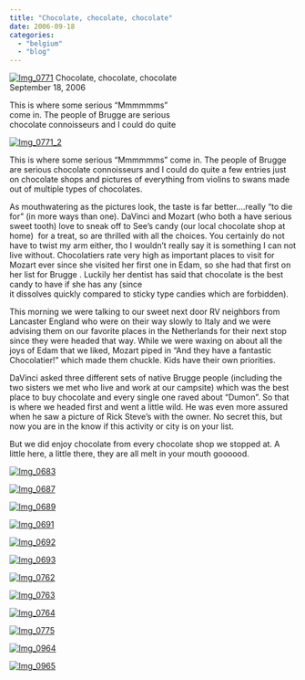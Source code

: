 ```yaml
---
title: "Chocolate, chocolate, chocolate"
date: 2006-09-18
categories: 
  - "belgium"
  - "blog"
---
```


 [![Img_0771](http://soultravelers3new.local/images/2008/04/30/img_0771.png "Img_0771")](https://pub-ac94b3f306b24c0dba4238943c97f2e1.r2.dev/photos/uncategorized/2008/04/30/img_0771.png) Chocolate, chocolate, chocolate  
September 18, 2006

This is where some serious “Mmmmmms”  
come in. The people of Brugge are serious  
chocolate connoisseurs and I could do quite

<!--more-->

[![Img_0771_2](http://soultravelers3new.local/images/2008/04/30/img_0771_2.png "Img_0771_2")](https://pub-ac94b3f306b24c0dba4238943c97f2e1.r2.dev/photos/uncategorized/2008/04/30/img_0771_2.png)

This is where some serious “Mmmmmms” come in. The people of Brugge are serious chocolate connoisseurs and I could do quite a few entries just on chocolate shops and pictures of everything from violins to swans made out of multiple types of chocolates.

As mouthwatering as the pictures look, the taste is far better....really “to die for” (in more ways than one). DaVinci and Mozart (who both a have serious sweet tooth) love to sneak off to See’s candy (our local chocolate shop at home)  for a treat, so are thrilled with all the choices. You certainly do not have to twist my arm either, tho I wouldn’t really say it is something I can not live without. Chocolatiers rate very high as important places to visit for Mozart ever since she visited her first one in Edam, so she had that first on her list for Brugge . Luckily her dentist has said that chocolate is the best candy to have if she has any (since  
it dissolves quickly compared to sticky type candies which are forbidden).

This morning we were talking to our sweet next door RV neighbors from Lancaster England who were on their way slowly to Italy and we were advising them on our favorite places in the Netherlands for their next stop since they were headed that way. While we were waxing on about all the joys of Edam that we liked, Mozart piped in “And they have a fantastic Chocolatier!” which made them chuckle. Kids have their own priorities.

DaVinci asked three different sets of native Brugge people (including the two sisters we met who live and work at our campsite) which was the best place to buy chocolate and every single one raved about “Dumon”. So that is where we headed first and went a little wild. He was even more assured when he saw a picture of Rick Steve’s with the owner. No secret this, but now you are in the know if this activity or city is on your list.

But we did enjoy chocolate from every chocolate shop we stopped at. A  little here, a little there, they are all melt in your mouth goooood.

[![Img_0683](http://soultravelers3new.local/images/2008/04/30/img_0683.png "Img_0683")](https://pub-ac94b3f306b24c0dba4238943c97f2e1.r2.dev/photos/uncategorized/2008/04/30/img_0683.png)

[![Img_0687](http://soultravelers3new.local/images/2008/04/30/img_0687.png "Img_0687")](https://pub-ac94b3f306b24c0dba4238943c97f2e1.r2.dev/photos/uncategorized/2008/04/30/img_0687.png)

[![Img_0689](http://soultravelers3new.local/images/2008/04/30/img_0689.png "Img_0689")](https://pub-ac94b3f306b24c0dba4238943c97f2e1.r2.dev/photos/uncategorized/2008/04/30/img_0689.png)

[![Img_0691](http://soultravelers3new.local/images/2008/04/30/img_0691.png "Img_0691")](https://pub-ac94b3f306b24c0dba4238943c97f2e1.r2.dev/photos/uncategorized/2008/04/30/img_0691.png)

[![Img_0692](http://soultravelers3new.local/images/2008/04/30/img_0692.png "Img_0692")](https://pub-ac94b3f306b24c0dba4238943c97f2e1.r2.dev/photos/uncategorized/2008/04/30/img_0692.png)

[![Img_0693](http://soultravelers3new.local/images/2008/04/30/img_0693.png "Img_0693")](https://pub-ac94b3f306b24c0dba4238943c97f2e1.r2.dev/photos/uncategorized/2008/04/30/img_0693.png)

[![Img_0762](http://soultravelers3new.local/images/2008/04/30/img_0762.png "Img_0762")](https://pub-ac94b3f306b24c0dba4238943c97f2e1.r2.dev/photos/uncategorized/2008/04/30/img_0762.png)

[![Img_0763](http://soultravelers3new.local/images/2008/04/30/img_0763.png "Img_0763")](https://pub-ac94b3f306b24c0dba4238943c97f2e1.r2.dev/photos/uncategorized/2008/04/30/img_0763.png)

[![Img_0764](http://soultravelers3new.local/images/2008/04/30/img_0764.png "Img_0764")](https://pub-ac94b3f306b24c0dba4238943c97f2e1.r2.dev/photos/uncategorized/2008/04/30/img_0764.png)

[![Img_0775](http://soultravelers3new.local/images/2008/04/30/img_0775.png "Img_0775")](https://pub-ac94b3f306b24c0dba4238943c97f2e1.r2.dev/photos/uncategorized/2008/04/30/img_0775.png)

[![Img_0964](http://soultravelers3new.local/images/2008/04/30/img_0964.png "Img_0964")](https://pub-ac94b3f306b24c0dba4238943c97f2e1.r2.dev/photos/uncategorized/2008/04/30/img_0964.png)

[![Img_0965](http://soultravelers3new.local/images/2008/04/30/img_0965.png "Img_0965")](https://pub-ac94b3f306b24c0dba4238943c97f2e1.r2.dev/photos/uncategorized/2008/04/30/img_0965.png)
